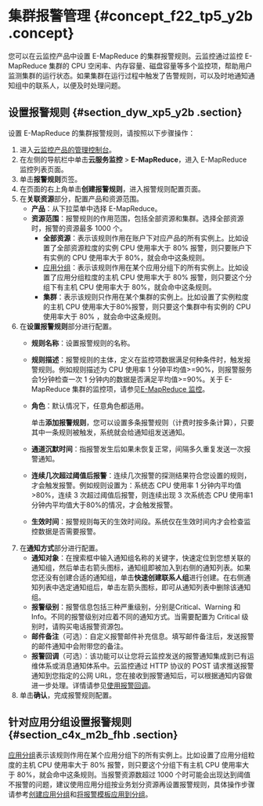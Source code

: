 # 集群报警管理 {#concept_f22_tp5_y2b .concept}

您可以在云监控产品中设置 E-MapReduce 的集群报警规则。云监控通过监控 E-MapReduce 集群的 CPU 空闲率、内存容量、磁盘容量等多个监控项，帮助用户监测集群的运行状态。如果集群在运行过程中触发了告警规则，可以及时地通知通知组中的联系人，以便及时处理问题。

## 设置报警规则 {#section_dyw_xp5_y2b .section}

设置 E-MapReduce 的集群报警规则，请按照以下步骤操作：

1.  进入[云监控产品的管理控制台](https://cloudmonitor.console.aliyun.com/#/home/ecs)。
2.  在左侧的导航栏中单击**云服务监控** \> **E-MapReduce**，进入 E-MapReduce 监控列表页面。
3.  单击**报警规则**页签。
4.  在页面的右上角单击**创建报警规则**，进入报警规则配置页面。
5.  在**关联资源**部分，配置产品和资源范围。
    -   **产品**：从下拉菜单中选择 E-MapReduce。
    -   **资源范围**：报警规则的作用范围，包括全部资源和集群。选择全部资源时，报警的资源最多 1000 个。
        -   **全部资源**：表示该规则作用在账户下对应产品的所有实例上。比如设置了全部资源粒度的实例 CPU 使用率大于 80% 报警，则只要账户下有实例的 CPU 使用率大于 80%，就会命中这条规则。
        -   [应用分组](../../../../../intl.zh-CN/用户指南/应用分组/应用分组概览.md#)：表示该规则作用在某个应用分组下的所有实例上。比如设置了应用分组粒度的主机 CPU 使用率大于 80% 报警，则只要这个分组下有主机 CPU 使用率大于 80%，就会命中这条规则。
        -   **集群**：表示该规则只作用在某个集群的实例上。比如设置了实例粒度的主机 CPU 使用率大于80%报警，则只要这个集群中有实例的 CPU 使用率大于 80% ，就会命中这条规则。
6.  在**设置报警规则**部分进行配置。
    -   **规则名称**：设置报警规则的名称。
    -   **规则描述**：报警规则的主体，定义在监控项数据满足何种条件时，触发报警规则。例如规则描述为 CPU 使用率 1 分钟平均值\>=90%，则报警服务会1分钟检查一次 1 分钟内的数据是否满足平均值\>=90%。关于 E-MapReduce 集群的监控项，请参见[E-MapReduce 监控](../../../../../intl.zh-CN/用户指南/云服务监控/E-MapReduce监控.md#)。
    -   **角色**：默认情况下，任意角色都适用。

        单击**添加报警规则**，您可以设置多条报警规则（计费时按多条计算），只要其中一条规则被触发，系统就会给通知组发送通知。

    -   **通道沉默时间**：指报警发生后如果未恢复正常，间隔多久重复发送一次报警通知。
    -   **连续几次超过阈值后报警**：连续几次报警的探测结果符合您设置的规则，才会触发报警。例如规则设置为：系统态 CPU 使用率 1 分钟内平均值\>80%，连续 3 次超过阈值后报警，则连续出现 3 次系统态 CPU 使用率1分钟内平均值大于80%的情况，才会触发报警。
    -   **生效时间**：报警规则每天的生效时间段。系统仅在生效时间内才会检查监控数据是否需要报警。
7.  在**通知方式**部分进行配置。
    -   **通知对象**：在搜索框中输入通知组名称的关键字，快速定位到您想关联的通知组，然后单击右箭头图标，通知组即被加入到右侧的通知列表。如果您还没有创建合适的通知组，单击**快速创建联系人组**进行创建。在右侧通知列表中选定通知组后，单击左箭头图标，即可从通知列表中删除该通知组。
    -   **报警级别**：报警信息包括三种严重级别，分别是Critical、Warning 和 Info。不同的报警级别对应着不同的通知方式。当需要配置为 Critical 级别时，请购买电话报警资源包。
    -   **邮件备注**（可选）：自定义报警邮件补充信息。填写邮件备注后，发送报警的邮件通知中会附带您的备注。
    -   **报警回调**（可选）：该功能可以让您将云监控发送的报警通知集成到已有运维体系或消息通知体系中。云监控通过 HTTP 协议的 POST 请求推送报警通知到您指定的公网 URL，您在接收到报警通知后，可以根据通知内容做进一步处理。详情请参见[使用报警回调](../../../../../intl.zh-CN/用户指南/报警服务/报警规则/使用报警回调.md#)。
8.  单击**确认**，完成报警规则配置。

## 针对应用分组设置报警规则 {#section_c4x_m2b_fhb .section}

[应用分组](../../../../../intl.zh-CN/用户指南/应用分组/应用分组概览.md#)表示该规则作用在某个应用分组下的所有实例上。比如设置了应用分组粒度的主机 CPU 使用率大于 80% 报警，则只要这个分组下有主机 CPU 使用率大于 80%，就会命中这条规则。当报警资源数超过 1000 个时可能会出现达到阈值不报警的问题，建议使用应用分组按业务划分资源再设置报警规则，具体操作步骤请参考[创建应用分组](../../../../../intl.zh-CN/用户指南/应用分组/创建应用分组.md#)和[将报警模板应用到分组](../../../../../intl.zh-CN/用户指南/应用分组/将报警模板应用到分组.md#)。

